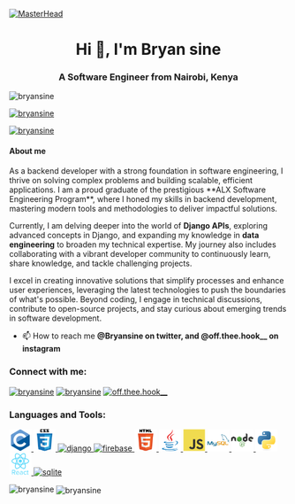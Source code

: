[![MasterHead](https://1.bp.blogspot.com/-7A4WynwLsMw/XbBpCXG8fHI/AAAAAAAAMt4/uOa1bpLskYgrwGbllhSu2SDj_Mig8SXJQCLcBGAsYHQ/s1600/2000_600px.gif)](https://bryansine.io)
<h1 align="center">Hi 👋, I'm Bryan sine</h1>
<h3 align="center">A Software Engineer from Nairobi, Kenya</h3>
<!-- <img align="right" alt="coding" width "400" src="https://gifdb.com/images/high/fast-green-stream-coding-kjuq7exuta2jv16v.gif>
 -->
<p align="left"> <img src="https://komarev.com/ghpvc/?username=bryansine&label=Profile%20views&color=0e75b6&style=flat" alt="bryansine" /> </p>

<p align="left"> <a href="https://github.com/ryo-ma/github-profile-trophy"><img src="https://github-profile-trophy.vercel.app/?username=bryansine" alt="bryansine" /></a> </p>

<p align="left"> <a href="https://twitter.com/bryansine" target="blank"><img src="https://img.shields.io/twitter/follow/bryansine?logo=twitter&style=for-the-badge" alt="bryansine" /></a> </p>

<h4>About me </h4>
As a backend developer with a strong foundation in software engineering, I thrive on solving complex problems and building scalable, efficient applications. I am a proud graduate of the prestigious **ALX Software Engineering Program**, where I honed my skills in backend development, mastering modern tools and methodologies to deliver impactful solutions.

Currently, I am delving deeper into the world of **Django APIs**, exploring advanced concepts in Django, and expanding my knowledge in **data engineering** to broaden my technical expertise. My journey also includes collaborating with a vibrant developer community to continuously learn, share knowledge, and tackle challenging projects.

I excel in creating innovative solutions that simplify processes and enhance user experiences, leveraging the latest technologies to push the boundaries of what's possible. Beyond coding, I engage in technical discussions, contribute to open-source projects, and stay curious about emerging trends in software development.

- 📫 How to reach me **@Bryansine on twitter, and @off.thee.hook__ on instagram**

<h3 align="left">Connect with me:</h3>
<p align="left">
<a href="https://dev.to/bryansine" target="blank"><img align="center" src="https://raw.githubusercontent.com/rahuldkjain/github-profile-readme-generator/master/src/images/icons/Social/devto.svg" alt="bryansine" height="30" width="40" /></a>
<a href="https://twitter.com/bryansine" target="blank"><img align="center" src="https://raw.githubusercontent.com/rahuldkjain/github-profile-readme-generator/master/src/images/icons/Social/twitter.svg" alt="bryansine" height="30" width="40" /></a>
<a href="https://instagram.com/off.thee.hook__" target="blank"><img align="center" src="https://raw.githubusercontent.com/rahuldkjain/github-profile-readme-generator/master/src/images/icons/Social/instagram.svg" alt="off.thee.hook__" height="30" width="40" /></a>
</p>

<h3 align="left">Languages and Tools:</h3>
<p align="left"> <a href="https://www.cprogramming.com/" target="_blank" rel="noreferrer"> <img src="https://raw.githubusercontent.com/devicons/devicon/master/icons/c/c-original.svg" alt="c" width="40" height="40"/> </a> <a href="https://www.w3schools.com/css/" target="_blank" rel="noreferrer"> <img src="https://raw.githubusercontent.com/devicons/devicon/master/icons/css3/css3-original-wordmark.svg" alt="css3" width="40" height="40"/> </a> <a href="https://www.djangoproject.com/" target="_blank" rel="noreferrer"> <img src="https://cdn.worldvectorlogo.com/logos/django.svg" alt="django" width="40" height="40"/> </a> <a href="https://firebase.google.com/" target="_blank" rel="noreferrer"> <img src="https://www.vectorlogo.zone/logos/firebase/firebase-icon.svg" alt="firebase" width="40" height="40"/> </a> <a href="https://www.w3.org/html/" target="_blank" rel="noreferrer"> <img src="https://raw.githubusercontent.com/devicons/devicon/master/icons/html5/html5-original-wordmark.svg" alt="html5" width="40" height="40"/> </a> <a href="https://www.java.com" target="_blank" rel="noreferrer"> <img src="https://raw.githubusercontent.com/devicons/devicon/master/icons/java/java-original.svg" alt="java" width="40" height="40"/> </a> <a href="https://developer.mozilla.org/en-US/docs/Web/JavaScript" target="_blank" rel="noreferrer"> <img src="https://raw.githubusercontent.com/devicons/devicon/master/icons/javascript/javascript-original.svg" alt="javascript" width="40" height="40"/> </a> <a href="https://www.mysql.com/" target="_blank" rel="noreferrer"> <img src="https://raw.githubusercontent.com/devicons/devicon/master/icons/mysql/mysql-original-wordmark.svg" alt="mysql" width="40" height="40"/> </a> <a href="https://nodejs.org" target="_blank" rel="noreferrer"> <img src="https://raw.githubusercontent.com/devicons/devicon/master/icons/nodejs/nodejs-original-wordmark.svg" alt="nodejs" width="40" height="40"/> </a> <a href="https://www.python.org" target="_blank" rel="noreferrer"> <img src="https://raw.githubusercontent.com/devicons/devicon/master/icons/python/python-original.svg" alt="python" width="40" height="40"/> </a> <a href="https://reactjs.org/" target="_blank" rel="noreferrer"> <img src="https://raw.githubusercontent.com/devicons/devicon/master/icons/react/react-original-wordmark.svg" alt="react" width="40" height="40"/> </a> <a href="https://www.sqlite.org/" target="_blank" rel="noreferrer"> <img src="https://www.vectorlogo.zone/logos/sqlite/sqlite-icon.svg" alt="sqlite" width="40" height="40"/> </a> </p>

<p><img align="left" src="https://github-readme-stats.vercel.app/api/top-langs?username=bryansine&show_icons=true&locale=en&layout=compact" alt="bryansine" /></p>

<p>&nbsp;<img align="center" src="https://github-readme-stats.vercel.app/api?username=bryansine&show_icons=true&locale=en" alt="bryansine" /></p>
